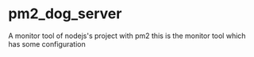 # pm2_dog_server
A monitor tool of nodejs's project with pm2
this is the monitor tool which has some configuration
